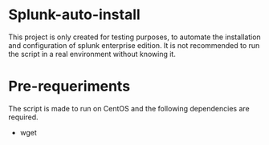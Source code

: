 # Splunk-auto-install
This project is only created for testing purposes, to automate the installation and configuration of splunk enterprise edition. 
It is not recommended to run the script in a real environment without knowing it.

# Pre-requeriments
The script is made to run on CentOS and the following dependencies are required.

- wget
